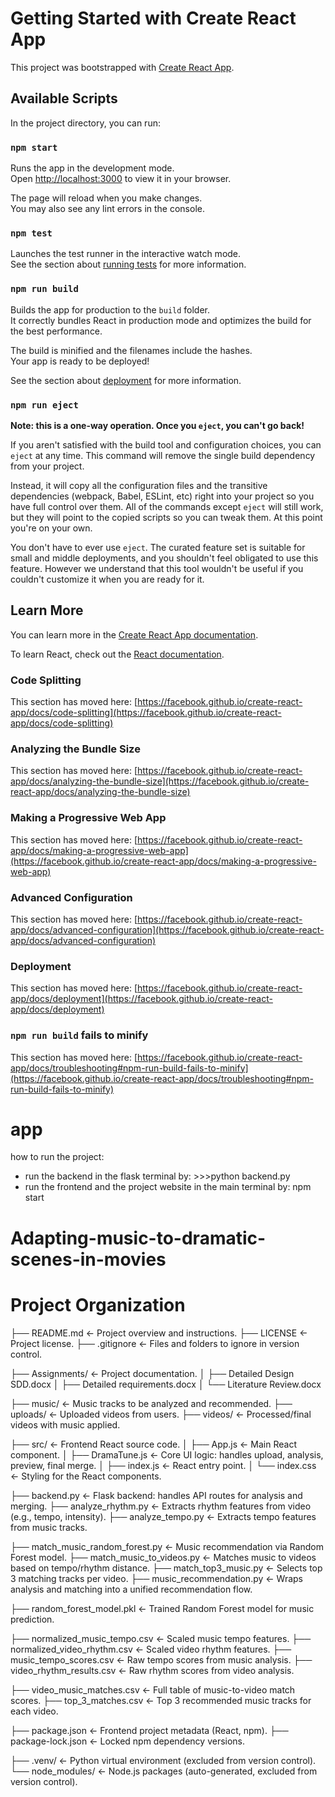 # Getting Started with Create React App

This project was bootstrapped with [Create React App](https://github.com/facebook/create-react-app).

## Available Scripts

In the project directory, you can run:

### `npm start`

Runs the app in the development mode.\
Open [http://localhost:3000](http://localhost:3000) to view it in your browser.

The page will reload when you make changes.\
You may also see any lint errors in the console.

### `npm test`

Launches the test runner in the interactive watch mode.\
See the section about [running tests](https://facebook.github.io/create-react-app/docs/running-tests) for more information.

### `npm run build`

Builds the app for production to the `build` folder.\
It correctly bundles React in production mode and optimizes the build for the best performance.

The build is minified and the filenames include the hashes.\
Your app is ready to be deployed!

See the section about [deployment](https://facebook.github.io/create-react-app/docs/deployment) for more information.

### `npm run eject`

**Note: this is a one-way operation. Once you `eject`, you can't go back!**

If you aren't satisfied with the build tool and configuration choices, you can `eject` at any time. This command will remove the single build dependency from your project.

Instead, it will copy all the configuration files and the transitive dependencies (webpack, Babel, ESLint, etc) right into your project so you have full control over them. All of the commands except `eject` will still work, but they will point to the copied scripts so you can tweak them. At this point you're on your own.

You don't have to ever use `eject`. The curated feature set is suitable for small and middle deployments, and you shouldn't feel obligated to use this feature. However we understand that this tool wouldn't be useful if you couldn't customize it when you are ready for it.

## Learn More

You can learn more in the [Create React App documentation](https://facebook.github.io/create-react-app/docs/getting-started).

To learn React, check out the [React documentation](https://reactjs.org/).

### Code Splitting

This section has moved here: [https://facebook.github.io/create-react-app/docs/code-splitting](https://facebook.github.io/create-react-app/docs/code-splitting)

### Analyzing the Bundle Size

This section has moved here: [https://facebook.github.io/create-react-app/docs/analyzing-the-bundle-size](https://facebook.github.io/create-react-app/docs/analyzing-the-bundle-size)

### Making a Progressive Web App

This section has moved here: [https://facebook.github.io/create-react-app/docs/making-a-progressive-web-app](https://facebook.github.io/create-react-app/docs/making-a-progressive-web-app)

### Advanced Configuration

This section has moved here: [https://facebook.github.io/create-react-app/docs/advanced-configuration](https://facebook.github.io/create-react-app/docs/advanced-configuration)

### Deployment

This section has moved here: [https://facebook.github.io/create-react-app/docs/deployment](https://facebook.github.io/create-react-app/docs/deployment)

### `npm run build` fails to minify

This section has moved here: [https://facebook.github.io/create-react-app/docs/troubleshooting#npm-run-build-fails-to-minify](https://facebook.github.io/create-react-app/docs/troubleshooting#npm-run-build-fails-to-minify)
# app
how to run the project:
- run the backend in the flask terminal by: >>>python backend.py
- run the frontend and the project website in the main terminal by: npm start

# Adapting-music-to-dramatic-scenes-in-movies



# Project Organization
├── README.md                        <- Project overview and instructions.
├── LICENSE                          <- Project license.
├── .gitignore                       <- Files and folders to ignore in version control.

├── Assignments/                     <- Project documentation.
│   ├── Detailed Design SDD.docx
│   ├── Detailed requirements.docx
│   └── Literature Review.docx

├── music/                           <- Music tracks to be analyzed and recommended.
├── uploads/                         <- Uploaded videos from users.
├── videos/                          <- Processed/final videos with music applied.

├── src/                             <- Frontend React source code.
│   ├── App.js                       <- Main React component.
│   ├── DramaTune.js                 <- Core UI logic: handles upload, analysis, preview, final merge.
│   ├── index.js                     <- React entry point.
│   └── index.css                    <- Styling for the React components.

├── backend.py                       <- Flask backend: handles API routes for analysis and merging.
├── analyze_rhythm.py                <- Extracts rhythm features from video (e.g., tempo, intensity).
├── analyze_tempo.py                 <- Extracts tempo features from music tracks.

├── match_music_random_forest.py     <- Music recommendation via Random Forest model.
├── match_music_to_videos.py         <- Matches music to videos based on tempo/rhythm distance.
├── match_top3_music.py              <- Selects top 3 matching tracks per video.
├── music_recommendation.py          <- Wraps analysis and matching into a unified recommendation flow.

├── random_forest_model.pkl          <- Trained Random Forest model for music prediction.

├── normalized_music_tempo.csv       <- Scaled music tempo features.
├── normalized_video_rhythm.csv      <- Scaled video rhythm features.
├── music_tempo_scores.csv           <- Raw tempo scores from music analysis.
├── video_rhythm_results.csv         <- Raw rhythm scores from video analysis.

├── video_music_matches.csv          <- Full table of music-to-video match scores.
├── top_3_matches.csv                <- Top 3 recommended music tracks for each video.

├── package.json                     <- Frontend project metadata (React, npm).
├── package-lock.json                <- Locked npm dependency versions.

├── .venv/                           <- Python virtual environment (excluded from version control).
└── node_modules/                    <- Node.js packages (auto-generated, excluded from version control).

